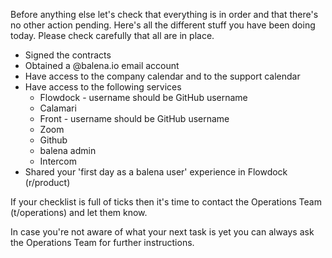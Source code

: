 Before anything else let's check that everything is in order and that there's no other action pending. Here's all the different stuff you have been doing today. Please check carefully that all are in place.

* Signed the contracts
* Obtained a @balena.io email account
* Have access to the company calendar and to the support calendar
* Have access to the following services
   * Flowdock - username should be GitHub username
   * Calamari
   * Front - username should be GitHub username
   * Zoom
   * Github
   * balena admin
   * Intercom
* Shared your 'first day as a balena user' experience in Flowdock (r/product)

If your checklist is full of ticks then it's time to contact the Operations Team (t/operations) and let them know. 

In case you're not aware of what your next task is yet you can always ask the Operations Team for further instructions. 

